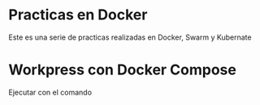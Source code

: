 # Practicas en Docker

Este es una serie de practicas realizadas en Docker, Swarm y Kubernate

# Workpress con Docker Compose

Ejecutar con el comando <docker-compose up>